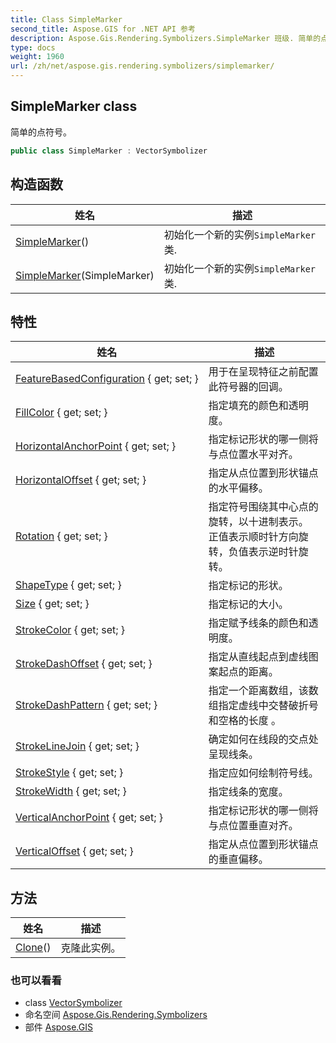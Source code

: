 ```yaml
---
title: Class SimpleMarker
second_title: Aspose.GIS for .NET API 参考
description: Aspose.Gis.Rendering.Symbolizers.SimpleMarker 班级. 简单的点符号
type: docs
weight: 1960
url: /zh/net/aspose.gis.rendering.symbolizers/simplemarker/
---
```

## SimpleMarker class

简单的点符号。

```csharp
public class SimpleMarker : VectorSymbolizer
```

## 构造函数

| 姓名 | 描述 |
| --- | --- |
| [SimpleMarker](simplemarker/#constructor)() | 初始化一个新的实例`SimpleMarker`类. |
| [SimpleMarker](simplemarker/#constructor_1)(SimpleMarker) | 初始化一个新的实例`SimpleMarker`类. |

## 特性

| 姓名 | 描述 |
| --- | --- |
| [FeatureBasedConfiguration](../../aspose.gis.rendering.symbolizers/simplemarker/featurebasedconfiguration/) { get; set; } | 用于在呈现特征之前配置此符号器的回调。 |
| [FillColor](../../aspose.gis.rendering.symbolizers/simplemarker/fillcolor/) { get; set; } | 指定填充的颜色和透明度。 |
| [HorizontalAnchorPoint](../../aspose.gis.rendering.symbolizers/simplemarker/horizontalanchorpoint/) { get; set; } | 指定标记形状的哪一侧将与点位置水平对齐。 |
| [HorizontalOffset](../../aspose.gis.rendering.symbolizers/simplemarker/horizontaloffset/) { get; set; } | 指定从点位置到形状锚点的水平偏移。 |
| [Rotation](../../aspose.gis.rendering.symbolizers/simplemarker/rotation/) { get; set; } | 指定符号围绕其中心点的旋转，以十进制表示。 正值表示顺时针方向旋转，负值表示逆时针旋转。 |
| [ShapeType](../../aspose.gis.rendering.symbolizers/simplemarker/shapetype/) { get; set; } | 指定标记的形状。 |
| [Size](../../aspose.gis.rendering.symbolizers/simplemarker/size/) { get; set; } | 指定标记的大小。 |
| [StrokeColor](../../aspose.gis.rendering.symbolizers/simplemarker/strokecolor/) { get; set; } | 指定赋予线条的颜色和透明度。 |
| [StrokeDashOffset](../../aspose.gis.rendering.symbolizers/simplemarker/strokedashoffset/) { get; set; } | 指定从直线起点到虚线图案起点的距离。 |
| [StrokeDashPattern](../../aspose.gis.rendering.symbolizers/simplemarker/strokedashpattern/) { get; set; } | 指定一个距离数组，该数组指定虚线中交替破折号和空格的长度 。 |
| [StrokeLineJoin](../../aspose.gis.rendering.symbolizers/simplemarker/strokelinejoin/) { get; set; } | 确定如何在线段的交点处呈现线条。 |
| [StrokeStyle](../../aspose.gis.rendering.symbolizers/simplemarker/strokestyle/) { get; set; } | 指定应如何绘制符号线。 |
| [StrokeWidth](../../aspose.gis.rendering.symbolizers/simplemarker/strokewidth/) { get; set; } | 指定线条的宽度。 |
| [VerticalAnchorPoint](../../aspose.gis.rendering.symbolizers/simplemarker/verticalanchorpoint/) { get; set; } | 指定标记形状的哪一侧将与点位置垂直对齐。 |
| [VerticalOffset](../../aspose.gis.rendering.symbolizers/simplemarker/verticaloffset/) { get; set; } | 指定从点位置到形状锚点的垂直偏移。 |

## 方法

| 姓名 | 描述 |
| --- | --- |
| [Clone](../../aspose.gis.rendering.symbolizers/simplemarker/clone/)() | 克隆此实例。 |

### 也可以看看

* class [VectorSymbolizer](../vectorsymbolizer/)
* 命名空间 [Aspose.Gis.Rendering.Symbolizers](../../aspose.gis.rendering.symbolizers/)
* 部件 [Aspose.GIS](../../)


